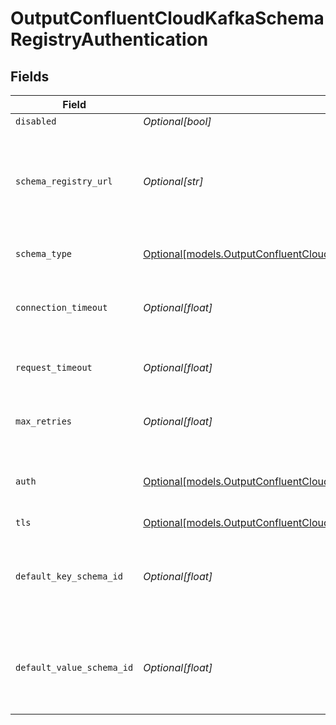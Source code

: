 # OutputConfluentCloudKafkaSchemaRegistryAuthentication


## Fields

| Field                                                                                                                                                      | Type                                                                                                                                                       | Required                                                                                                                                                   | Description                                                                                                                                                |
| ---------------------------------------------------------------------------------------------------------------------------------------------------------- | ---------------------------------------------------------------------------------------------------------------------------------------------------------- | ---------------------------------------------------------------------------------------------------------------------------------------------------------- | ---------------------------------------------------------------------------------------------------------------------------------------------------------- |
| `disabled`                                                                                                                                                 | *Optional[bool]*                                                                                                                                           | :heavy_minus_sign:                                                                                                                                         | N/A                                                                                                                                                        |
| `schema_registry_url`                                                                                                                                      | *Optional[str]*                                                                                                                                            | :heavy_minus_sign:                                                                                                                                         | URL for accessing the Confluent Schema Registry. Example: http://localhost:8081. To connect over TLS, use https instead of http.                           |
| `schema_type`                                                                                                                                              | [Optional[models.OutputConfluentCloudSchemaType]](../models/outputconfluentcloudschematype.md)                                                             | :heavy_minus_sign:                                                                                                                                         | The schema format used to encode and decode event data                                                                                                     |
| `connection_timeout`                                                                                                                                       | *Optional[float]*                                                                                                                                          | :heavy_minus_sign:                                                                                                                                         | Maximum time to wait for a Schema Registry connection to complete successfully                                                                             |
| `request_timeout`                                                                                                                                          | *Optional[float]*                                                                                                                                          | :heavy_minus_sign:                                                                                                                                         | Maximum time to wait for the Schema Registry to respond to a request                                                                                       |
| `max_retries`                                                                                                                                              | *Optional[float]*                                                                                                                                          | :heavy_minus_sign:                                                                                                                                         | Maximum number of times to try fetching schemas from the Schema Registry                                                                                   |
| `auth`                                                                                                                                                     | [Optional[models.OutputConfluentCloudAuth]](../models/outputconfluentcloudauth.md)                                                                         | :heavy_minus_sign:                                                                                                                                         | Credentials to use when authenticating with the schema registry using basic HTTP authentication                                                            |
| `tls`                                                                                                                                                      | [Optional[models.OutputConfluentCloudKafkaSchemaRegistryTLSSettingsClientSide]](../models/outputconfluentcloudkafkaschemaregistrytlssettingsclientside.md) | :heavy_minus_sign:                                                                                                                                         | N/A                                                                                                                                                        |
| `default_key_schema_id`                                                                                                                                    | *Optional[float]*                                                                                                                                          | :heavy_minus_sign:                                                                                                                                         | Used when __keySchemaIdOut is not present, to transform key values, leave blank if key transformation is not required by default.                          |
| `default_value_schema_id`                                                                                                                                  | *Optional[float]*                                                                                                                                          | :heavy_minus_sign:                                                                                                                                         | Used when __valueSchemaIdOut is not present, to transform _raw, leave blank if value transformation is not required by default.                            |